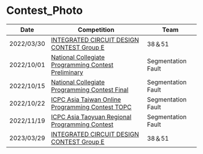 # Contest_Photo
| Date       | Competition                                                                                            | Team            |
|------------|--------------------------------------------------------------------------------------------------------|----------------|
| 2022/03/30 | [INTEGRATED CIRCUIT DESIGN CONTEST Group E](https://github.com/kerong2002/Contest_Photo/blob/main/2022/110%E5%AD%B8%E5%B9%B4%E5%BA%A6(2022)%E7%AC%AC25%E5%B1%86%E2%BC%A4%E5%AD%B8%E9%99%A2%E6%A0%A1%E7%A9%8D%E9%AB%94%E9%9B%BB%E8%B7%AF(IC)%E8%A8%AD%E8%A8%88%E7%AB%B6%E8%B3%BD.png) | 38＆51               |
| 2022/10/01 | [National Collegiate Programming Contest Preliminary](https://github.com/kerong2002/Contest_Photo/blob/main/2022/2022NCPC_preliminary_certificate.PNG)                                                   | Segmentation Fault |
| 2022/10/15 | [National Collegiate Programming Contest Final](https://github.com/kerong2002/Contest_Photo/blob/main/2022/2022NCPC_FINAL_certificate.PNG)                                                         | Segmentation Fault |
| 2022/10/22 | [ICPC Asia Taiwan Online Programming Contest TOPC](https://github.com/kerong2002/Contest_Photo/blob/main/2022/2022TOPC_team_certificate.PNG)                                                      | Segmentation Fault |
| 2022/11/19 | [ICPC Asia Taoyuan Regional Programming Contest](https://github.com/kerong2002/Contest_Photo/blob/main/2022/2022%20ICPC%20Asia%20Taoyuan%20Regional%20Programming%20Contest%20team.PNG)                                                        | Segmentation Fault |
| 2023/03/29 | [INTEGRATED CIRCUIT DESIGN CONTEST Group E](https://github.com/kerong2002/Contest_Photo/blob/main/2023/111%E5%AD%B8%E5%B9%B4%E5%BA%A6(2023)%E7%AC%AC26%E5%B1%86%E2%BC%A4%E5%AD%B8%E9%99%A2%E6%A0%A1%E7%A9%8D%E9%AB%94%E9%9B%BB%E8%B7%AF(IC)%E8%A8%AD%E8%A8%88%E7%AB%B6%E8%B3%BD.jpg) | 38＆51              |
